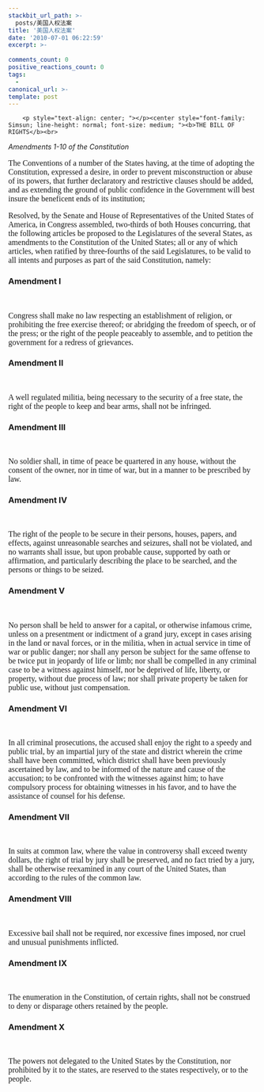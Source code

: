 ```yaml
---
stackbit_url_path: >-
  posts/美国人权法案
title: '美国人权法案'
date: '2010-07-01 06:22:59'
excerpt: >-
  
comments_count: 0
positive_reactions_count: 0
tags: 
  - 
canonical_url: >-
template: post
---
```


        <p style="text-align: center; "></p><center style="font-family: Simsun; line-height: normal; font-size: medium; "><b>THE BILL OF RIGHTS</b><br>
<em>Amendments 1-10 of the Constitution</em></center>
<p style="font-family: Simsun; line-height: normal; font-size: medium; ">The Conventions of a number of the States having, at the time of adopting the Constitution, expressed a desire, in order to prevent misconstruction or abuse of its powers, that further declaratory and restrictive clauses should be added, and as extending the ground of public confidence in the Government will best insure the beneficent ends of its institution;</p>
<p style="font-family: Simsun; line-height: normal; font-size: medium; ">Resolved, by the Senate and House of Representatives of the United States of America, in Congress assembled, two-thirds of both Houses concurring, that the following articles be proposed to the Legislatures of the several States, as amendments to the Constitution of the United States; all or any of which articles, when ratified by three-fourths of the said Legislatures, to be valid to all intents and purposes as part of the said Constitution, namely:</p>
<p style="font-family: Simsun; line-height: normal; font-size: medium; "><a name="1"></a></p>
<a name="1"><strong>
<h3>Amendment I</h3>
</strong></a>
<p style="font-family: Simsun; line-height: normal; font-size: medium; ">&nbsp;</p>
<p style="font-family: Simsun; line-height: normal; font-size: medium; ">Congress shall make no law respecting an establishment of religion, or prohibiting the free exercise thereof; or abridging the freedom of speech, or of the press; or the right of the people peaceably to assemble, and to petition the government for a redress of grievances.</p>
<p style="font-family: Simsun; line-height: normal; font-size: medium; "><a name="2"></a></p>
<a name="2"><strong>
<h3>Amendment II</h3>
</strong></a>
<p style="font-family: Simsun; line-height: normal; font-size: medium; ">&nbsp;</p>
<p style="font-family: Simsun; line-height: normal; font-size: medium; ">A well regulated militia, being necessary to the security of a free state, the right of the people to keep and bear arms, shall not be infringed.</p>
<p style="font-family: Simsun; line-height: normal; font-size: medium; "><a name="3"></a></p>
<a name="3"><strong>
<h3>Amendment III</h3>
</strong></a>
<p style="font-family: Simsun; line-height: normal; font-size: medium; ">&nbsp;</p>
<p style="font-family: Simsun; line-height: normal; font-size: medium; ">No soldier shall, in time of peace be quartered in any house, without the consent of the owner, nor in time of war, but in a manner to be prescribed by law.</p>
<p style="font-family: Simsun; line-height: normal; font-size: medium; "><a name="4"></a></p>
<a name="4"><strong>
<h3>Amendment IV</h3>
</strong></a>
<p style="font-family: Simsun; line-height: normal; font-size: medium; ">&nbsp;</p>
<p style="font-family: Simsun; line-height: normal; font-size: medium; ">The right of the people to be secure in their persons, houses, papers, and effects, against unreasonable searches and seizures, shall not be violated, and no warrants shall issue, but upon probable cause, supported by oath or affirmation, and particularly describing the place to be searched, and the persons or things to be seized.</p>
<p style="font-family: Simsun; line-height: normal; font-size: medium; "><a name="5"></a></p>
<a name="5"><strong>
<h3>Amendment V</h3>
</strong></a>
<p style="font-family: Simsun; line-height: normal; font-size: medium; ">&nbsp;</p>
<p style="font-family: Simsun; line-height: normal; font-size: medium; ">No person shall be held to answer for a capital, or otherwise infamous crime, unless on a presentment or indictment of a grand jury, except in cases arising in the land or naval forces, or in the militia, when in actual service in time of war or public danger; nor shall any person be subject for the same offense to be twice put in jeopardy of life or limb; nor shall be compelled in any criminal case to be a witness against himself, nor be deprived of life, liberty, or property, without due process of law; nor shall private property be taken for public use, without just compensation.</p>
<p style="font-family: Simsun; line-height: normal; font-size: medium; "><a name="6"></a></p>
<a name="6"><strong>
<h3>Amendment VI</h3>
</strong></a>
<p style="font-family: Simsun; line-height: normal; font-size: medium; ">&nbsp;</p>
<p style="font-family: Simsun; line-height: normal; font-size: medium; ">In all criminal prosecutions, the accused shall enjoy the right to a speedy and public trial, by an impartial jury of the state and district wherein the crime shall have been committed, which district shall have been previously ascertained by law, and to be informed of the nature and cause of the accusation; to be confronted with the witnesses against him; to have compulsory process for obtaining witnesses in his favor, and to have the assistance of counsel for his defense.</p>
<p style="font-family: Simsun; line-height: normal; font-size: medium; "><a name="7"></a></p>
<a name="7"><strong>
<h3>Amendment VII</h3>
</strong></a>
<p style="font-family: Simsun; line-height: normal; font-size: medium; ">&nbsp;</p>
<p style="font-family: Simsun; line-height: normal; font-size: medium; ">In suits at common law, where the value in controversy shall exceed twenty dollars, the right of trial by jury shall be preserved, and no fact tried by a jury, shall be otherwise reexamined in any court of the United States, than according to the rules of the common law.</p>
<p style="font-family: Simsun; line-height: normal; font-size: medium; "><a name="8"></a></p>
<a name="8"><strong>
<h3>Amendment VIII</h3>
</strong></a>
<p style="font-family: Simsun; line-height: normal; font-size: medium; ">&nbsp;</p>
<p style="font-family: Simsun; line-height: normal; font-size: medium; ">Excessive bail shall not be required, nor excessive fines imposed, nor cruel and unusual punishments inflicted.</p>
<p style="font-family: Simsun; line-height: normal; font-size: medium; "><a name="9"></a></p>
<a name="9"><strong>
<h3>Amendment IX</h3>
</strong></a>
<p style="font-family: Simsun; line-height: normal; font-size: medium; ">&nbsp;</p>
<p style="font-family: Simsun; line-height: normal; font-size: medium; ">The enumeration in the Constitution, of certain rights, shall not be construed to deny or disparage others retained by the people.</p>
<p style="font-family: Simsun; line-height: normal; font-size: medium; "><a name="10"></a></p>
<a name="10"><strong>
<h3>Amendment X</h3>
</strong></a>
<p style="font-family: Simsun; line-height: normal; font-size: medium; ">&nbsp;</p>
<p style="font-family: Simsun; line-height: normal; font-size: medium; ">The powers not delegated to the United States by the Constitution, nor prohibited by it to the states, are reserved to the states respectively, or to the people.</p>
<p></p>
      